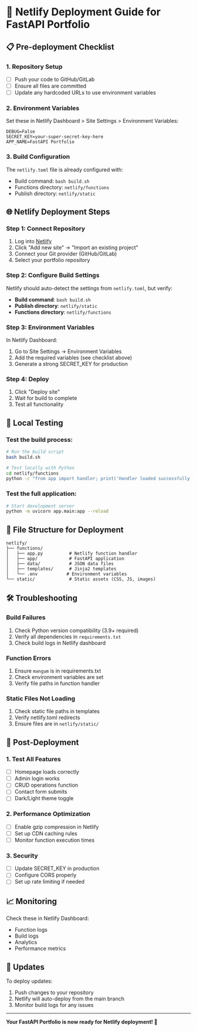 # 🚀 Netlify Deployment Guide for FastAPI Portfolio

## 📋 Pre-deployment Checklist

### 1. **Repository Setup**
- [ ] Push your code to GitHub/GitLab
- [ ] Ensure all files are committed
- [ ] Update any hardcoded URLs to use environment variables

### 2. **Environment Variables**
Set these in Netlify Dashboard > Site Settings > Environment Variables:
```
DEBUG=False
SECRET_KEY=your-super-secret-key-here
APP_NAME=FastAPI Portfolio
```

### 3. **Build Configuration**
The `netlify.toml` file is already configured with:
- Build command: `bash build.sh`
- Functions directory: `netlify/functions`
- Publish directory: `netlify/static`

## 🌐 Netlify Deployment Steps

### Step 1: Connect Repository
1. Log into [Netlify](https://app.netlify.com)
2. Click "Add new site" → "Import an existing project"
3. Connect your Git provider (GitHub/GitLab)
4. Select your portfolio repository

### Step 2: Configure Build Settings
Netlify should auto-detect the settings from `netlify.toml`, but verify:
- **Build command**: `bash build.sh`
- **Publish directory**: `netlify/static`
- **Functions directory**: `netlify/functions`

### Step 3: Environment Variables
In Netlify Dashboard:
1. Go to Site Settings → Environment Variables
2. Add the required variables (see checklist above)
3. Generate a strong SECRET_KEY for production

### Step 4: Deploy
1. Click "Deploy site"
2. Wait for build to complete
3. Test all functionality

## 🔧 Local Testing

### Test the build process:
```bash
# Run the build script
bash build.sh

# Test locally with Python
cd netlify/functions
python -c "from app import handler; print('Handler loaded successfully!')"
```

### Test the full application:
```bash
# Start development server
python -m uvicorn app.main:app --reload
```

## 📁 File Structure for Deployment

```
netlify/
├── functions/
│   ├── app.py          # Netlify function handler
│   ├── app/            # FastAPI application
│   ├── data/           # JSON data files
│   ├── templates/      # Jinja2 templates
│   └── .env           # Environment variables
└── static/             # Static assets (CSS, JS, images)
```

## 🛠 Troubleshooting

### Build Failures
1. Check Python version compatibility (3.9+ required)
2. Verify all dependencies in `requirements.txt`
3. Check build logs in Netlify dashboard

### Function Errors
1. Ensure `mangum` is in requirements.txt
2. Check environment variables are set
3. Verify file paths in function handler

### Static Files Not Loading
1. Check static file paths in templates
2. Verify netlify.toml redirects
3. Ensure files are in `netlify/static/`

## 🎯 Post-Deployment

### 1. Test All Features
- [ ] Homepage loads correctly
- [ ] Admin login works
- [ ] CRUD operations function
- [ ] Contact form submits
- [ ] Dark/Light theme toggle

### 2. Performance Optimization
- [ ] Enable gzip compression in Netlify
- [ ] Set up CDN caching rules
- [ ] Monitor function execution times

### 3. Security
- [ ] Update SECRET_KEY in production
- [ ] Configure CORS properly
- [ ] Set up rate limiting if needed

## 📈 Monitoring

Check these in Netlify Dashboard:
- Function logs
- Build logs
- Analytics
- Performance metrics

## 🔄 Updates

To deploy updates:
1. Push changes to your repository
2. Netlify will auto-deploy from the main branch
3. Monitor build logs for any issues

---

**Your FastAPI Portfolio is now ready for Netlify deployment! 🎉**
